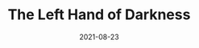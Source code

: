 ---
date: 2021-08-23
dateYear: 2021
isbn: 9780143111597
title: The Left Hand of Darkness
description: "The Left Hand of Darkness tells the story of a lone human emissary’s mission to Winter, an unknown alien world whose inhabitants can choose—and change—their gender. His goal is to facilitate Winter’s inclusion in a growing intergalactic civilization. But to do so he must bridge the gulf between his own views and those of the completely dissimilar culture that he encounters. Exploring questions of psychology, society, and human emotion in an alien world, The Left Hand of Darkness stands as a landmark achievement in the annals of science fiction."
cover: cover-the-left-hand-of-darkness.jpeg
coverGoogle: https://books.google.com/books/content?id=f9QiDQAAQBAJ&printsec=frontcover&img=1&zoom=1&edge=curl&source=gbs_api
pageCount: 290
authors: Ursula K. Le Guin
publishers: Penguin
published: 2016-10-25
publishedYear: 2016
bookSeries: 
editors: 
translators: 
shelves:
- fiction
- science-fiction
favorite: true
portfolioFeature: true
---